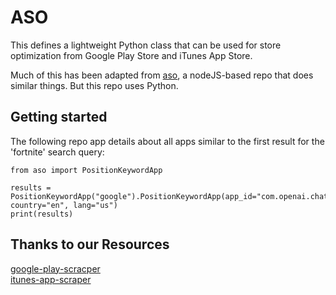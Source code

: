 # ASO
This defines a lightweight Python class that can be used for store optimization
from Google Play Store and iTunes App Store.

Much of this has been adapted from 
[aso](https://github.com/facundoolano/aso), a 
nodeJS-based repo that does similar things. But this repo uses Python.

## Getting started
The following repo app details about all apps similar to the first result 
for the 'fortnite' search query:

```
from aso import PositionKeywordApp

results = PositionKeywordApp("google").PositionKeywordApp(app_id="com.openai.chatgpt", country="en", lang="us")
print(results)
```


## Thanks to our Resources
[google-play-scracper](https://github.com/JoMingyu/google-play-scraper) <br/>
[itunes-app-scraper](https://github.com/digitalmethodsinitiative/itunes-app-scraper)
